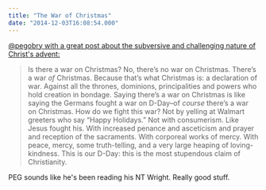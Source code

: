 ```yaml
---
title: "The War of Christmas"
date: "2014-12-03T16:08:54.000"
---
```


[@pegobry with a great post about the subversive and challenging nature of Christ's advent:](http://www.patheos.com/blogs/inebriateme/2014/12/its-not-the-war-on-christmas-its-the-war-of-christmas/)

> Is there a war on Christmas? No, there’s no war on Christmas. There’s a war _of_ Christmas. Because that’s what Christmas is: a declaration of war. Against all the thrones, dominions, principalities and powers who hold creation in bondage. Saying there’s a war on Christmas is like saying the Germans fought a war on D-Day–of _course_ there’s a war on Christmas. How do we fight this war? Not by yelling at Walmart greeters who say “Happy Holidays.” Not with consumerism. Like Jesus fought his. With increased penance and asceticism and prayer and reception of the sacraments. With corporeal works of mercy. With peace, mercy, some truth-telling, and a very large heaping of loving-kindness. This is our D-Day: this is the most stupendous claim of Christianity.

PEG sounds like he's been reading his NT Wright. Really good stuff.
